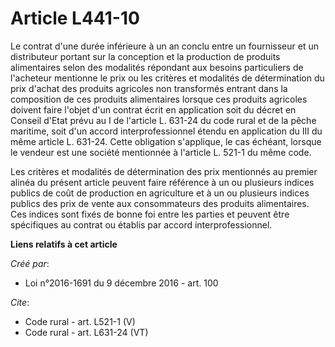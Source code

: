 # Article L441-10

Le contrat d'une durée inférieure à un an conclu entre un fournisseur et un distributeur portant sur la conception et la
production de produits alimentaires selon des modalités répondant aux besoins particuliers de l'acheteur mentionne le prix ou
les critères et modalités de détermination du prix d'achat des produits agricoles non transformés entrant dans la composition
de ces produits alimentaires lorsque ces produits agricoles doivent faire l'objet d'un contrat écrit en application soit du
décret en Conseil d'Etat prévu au I de l'article L. 631-24 du code rural et de la pêche maritime, soit d'un accord
interprofessionnel étendu en application du III du même article L. 631-24. Cette obligation s'applique, le cas échéant,
lorsque le vendeur est une société mentionnée à l'article L. 521-1 du même code. 

Les critères et modalités de détermination des prix mentionnés au premier alinéa du présent article peuvent faire référence à
un ou plusieurs indices publics de coût de production en agriculture et à un ou plusieurs indices publics des prix de vente
aux consommateurs des produits alimentaires. Ces indices sont fixés de bonne foi entre les parties et peuvent être
spécifiques au contrat ou établis par accord interprofessionnel.

**Liens relatifs à cet article**

_Créé par_:

  - Loi n°2016-1691 du 9 décembre 2016 - art. 100

_Cite_:

  - Code rural - art. L521-1 (V)
  - Code rural - art. L631-24 (VT)
